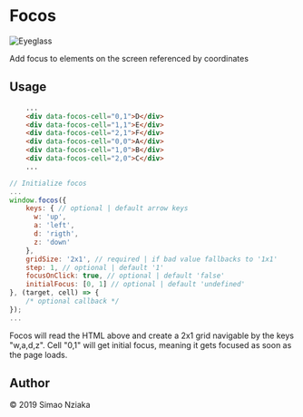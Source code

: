 # Focos

![Eyeglass](https://cdn.glitch.com/f00a44c3-a2c4-40b6-9bce-33109af914c4%2Fgold-monocle64.png?v=1575107372971)

Add focus to elements on the screen referenced by coordinates

## Usage

```html
    ...
    <div data-focos-cell="0,1">D</div>
    <div data-focos-cell="1,1">E</div>
    <div data-focos-cell="2,1">F</div>
    <div data-focos-cell="0,0">A</div>
    <div data-focos-cell="1,0">B</div>
    <div data-focos-cell="2,0">C</div>
    ...
```

```js
// Initialize focos
...
window.focos({
    keys: { // optional | default arrow keys
      w: 'up',
      a: 'left',
      d: 'rigth',
      z: 'down'
    },
    gridSize: '2x1', // required | if bad value fallbacks to '1x1'
    step: 1, // optional | default '1'
    focusOnClick: true, // optional | default 'false'
    initialFocus: [0, 1] // optional | default 'undefined'
}, (target, cell) => {
    /* optional callback */
});
...
```

Focos will read the HTML above and create a 2x1 grid navigable by the keys "w,a,d,z".
Cell "0,1" will get initial focus, meaning it gets focused as soon as the page loads.

## Author

&copy; 2019 Simao Nziaka
